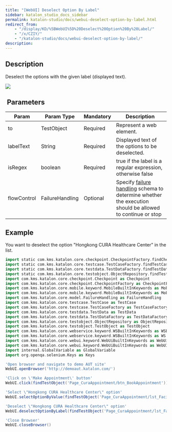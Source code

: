 ```yaml
---
title: "[WebUI] Deselect Option By Label" 
sidebar: katalon_studio_docs_sidebar
permalink: katalon-studio/docs/webui-deselect-option-by-label.html 
redirect_from:
    - "/display/KD/%5BWebUI%5D%20Deselect%20Option%20By%20Label/"
    - "/x/CZIY/"
    - "/katalon-studio/docs/webui-deselect-option-by-label/"
description: 
---
```

Description
-----------

Deselect the options with the given label (displayed text).

![](../../images/katalon-studio/docs/webui-deselect-option-by-label/image2017-3-1-153A53A26.png)

 Parameters
-----------

| Param | Param Type | Mandatory | Description |
| --- | --- | --- | --- |
| to | TestObject | Required | Represent a web element. |
| labelText | String | Required | Displayed text of the options to be deselected. |
| isRegex | boolean | Required | true if the label is a regular expression, otherwise false |
| flowControl | FailureHandling | Optional | Specify [failure handling](/x/qAAM) schema to determine whether the execution should be allowed to continue or stop |

Example
-------

You want to deselect the option "Hongkong CURA Healthcare Center" in the list.

```groovy
import static com.kms.katalon.core.checkpoint.CheckpointFactory.findCheckpoint
import static com.kms.katalon.core.testcase.TestCaseFactory.findTestCase
import static com.kms.katalon.core.testdata.TestDataFactory.findTestData
import static com.kms.katalon.core.testobject.ObjectRepository.findTestObject
import com.kms.katalon.core.checkpoint.Checkpoint as Checkpoint
import com.kms.katalon.core.checkpoint.CheckpointFactory as CheckpointFactory
import com.kms.katalon.core.mobile.keyword.MobileBuiltInKeywords as MobileBuiltInKeywords
import com.kms.katalon.core.mobile.keyword.MobileBuiltInKeywords as Mobile
import com.kms.katalon.core.model.FailureHandling as FailureHandling
import com.kms.katalon.core.testcase.TestCase as TestCase
import com.kms.katalon.core.testcase.TestCaseFactory as TestCaseFactory
import com.kms.katalon.core.testdata.TestData as TestData
import com.kms.katalon.core.testdata.TestDataFactory as TestDataFactory
import com.kms.katalon.core.testobject.ObjectRepository as ObjectRepository
import com.kms.katalon.core.testobject.TestObject as TestObject
import com.kms.katalon.core.webservice.keyword.WSBuiltInKeywords as WSBuiltInKeywords
import com.kms.katalon.core.webservice.keyword.WSBuiltInKeywords as WS
import com.kms.katalon.core.webui.keyword.WebUiBuiltInKeywords as WebUiBuiltInKeywords
import com.kms.katalon.core.webui.keyword.WebUiBuiltInKeywords as WebUI
import internal.GlobalVariable as GlobalVariable
import org.openqa.selenium.Keys as Keys

'Open browser and navigate to demo AUT site'
WebUI.openBrowser('http://demoaut.katalon.com/')

'Click on \'Make Appointment\' button'
WebUI.click(findTestObject('Page_CuraAppointment/btn_BookAppointment'))

'Select \"Hongkong CURA Healthcare Center\" option'
WebUI.selectOptionByValue(findTestObject('Page_CuraAppointment/lst_Facility'), 'Hongkong CURA Healthcare Center', false)

'Deselect \"Hongkong CURA Healthcare Center\" option'
WebUI.deselectOptionByLabel(findTestObject('Page_CuraAppointment/lst_Facility'), 'Hongkong CURA Healthcare Center', false)

'Close Browser'
WebUI.closeBrowser()
```
